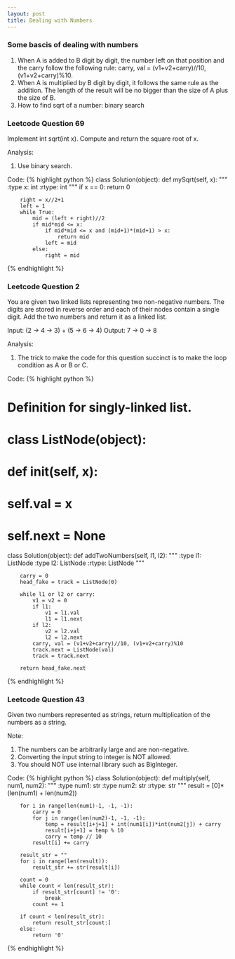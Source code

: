 ```yaml
---
layout: post
title: Dealing with Numbers
---
```


### Some bascis of dealing with numbers

1. When A is added to B digit by digit, the number left on that position and the carry follow the following rule: carry, val = (v1+v2+carry)//10, (v1+v2+carry)%10.
2. When A is multiplied by B digit by digit, it follows the same rule as the addition. The length of the result will be no bigger than the size of A plus the size of B.
3. How to find sqrt of a number: binary search


### Leetcode Question 69

Implement int sqrt(int x). Compute and return the square root of x.

Analysis:

1. Use binary search.

Code:
{% highlight python %}
class Solution(object):
    def mySqrt(self, x):
        """
        :type x: int
        :rtype: int
        """
        if x == 0:
            return 0
        
        right = x//2+1
        left = 1
        while True:
            mid = (left + right)//2
            if mid*mid <= x:
                if mid*mid <= x and (mid+1)*(mid+1) > x:
                    return mid
                left = mid
            else:
                right = mid
{% endhighlight %}


### Leetcode Question 2

You are given two linked lists representing two non-negative numbers. The digits are stored in reverse order and each of their nodes contain a single digit. Add the two numbers and return it as a linked list.

Input: (2 -> 4 -> 3) + (5 -> 6 -> 4)
Output: 7 -> 0 -> 8

Analysis:

1. The trick to make the code for this question succinct is to make the loop condition as A or B or C.

Code:
{% highlight python %}
# Definition for singly-linked list.
# class ListNode(object):
#     def __init__(self, x):
#         self.val = x
#         self.next = None

class Solution(object):
    def addTwoNumbers(self, l1, l2):
        """
        :type l1: ListNode
        :type l2: ListNode
        :rtype: ListNode
        """

        carry = 0
        head_fake = track = ListNode(0)
        
        while l1 or l2 or carry:
            v1 = v2 = 0
            if l1:
                v1 = l1.val
                l1 = l1.next
            if l2:
                v2 = l2.val
                l2 = l2.next
            carry, val = (v1+v2+carry)//10, (v1+v2+carry)%10
            track.next = ListNode(val)
            track = track.next
        
        return head_fake.next
{% endhighlight %}


### Leetcode Question 43
Given two numbers represented as strings, return multiplication of the numbers as a string.

Note:

1. The numbers can be arbitrarily large and are non-negative.
2. Converting the input string to integer is NOT allowed.
3. You should NOT use internal library such as BigInteger.

Code:
{% highlight python %}
class Solution(object):
    def multiply(self, num1, num2):
        """
        :type num1: str
        :type num2: str
        :rtype: str
        """
        result = [0]*(len(num1) + len(num2))
        
        for i in range(len(num1)-1, -1, -1):
            carry = 0
            for j in range(len(num2)-1, -1, -1):
                temp = result[i+j+1] + int(num1[i])*int(num2[j]) + carry
                result[i+j+1] = temp % 10
                carry = temp // 10
            result[i] += carry
        
        result_str = ""
        for i in range(len(result)):
            result_str += str(result[i])
        
        count = 0
        while count < len(result_str):
            if result_str[count] != '0':
                break
            count += 1
        
        if count < len(result_str):
            return result_str[count:]
        else:
            return '0'
{% endhighlight %}